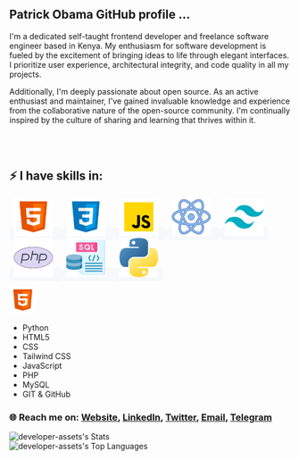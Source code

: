 <h2>Patrick Obama GitHub profile ...</h2>

I'm a dedicated self-taught frontend developer and freelance software engineer based in Kenya. My enthusiasm for software development is fueled by the excitement of bringing ideas to life through elegant interfaces. I prioritize user experience, architectural integrity, and code quality in all my projects.

Additionally, I'm deeply passionate about open source. As an active enthusiast and maintainer, I've gained invaluable knowledge and experience from the collaborative nature of the open-source community. I'm continually inspired by the culture of sharing and learning that thrives within it.

<br>
<br>

<h2>⚡ I have skills in:</h2>

<kbd style="background-color: #f6f8fa; color: white; border-radius: 6px; padding: 4px 8px;">
  <img src="https://raw.githubusercontent.com/developer-assets/public-hosting/main/readme/html-img.png" alt="HTML5" width="70" height="70">
</kbd>

<kbd style="background-color: #f6f8fa; color: white; border-radius: 6px; padding: 4px 8px;">
  <img src="https://raw.githubusercontent.com/developer-assets/public-hosting/main/readme/css-img.png" alt="CSS" width="70" height="70">
</kbd>

<kbd style="background-color: #f6f8fa; color: white; border-radius: 6px; padding: 4px 8px;">
  <img src="https://raw.githubusercontent.com/developer-assets/public-hosting/main/readme/javascript-img.png" alt="JavaScript" width="70" height="70">
</kbd>

<kbd style="background-color: #f6f8fa; color: white; border-radius: 6px; padding: 4px 8px;">
  <img src="https://raw.githubusercontent.com/developer-assets/public-hosting/main/readme/react-img.png" alt="React" width="70" height="70">
</kbd>

<kbd style="background-color: #f6f8fa; color: white; border-radius: 6px; padding: 4px 8px;">
  <img src="https://raw.githubusercontent.com/developer-assets/public-hosting/main/readme/tailwind-img.png" alt="Tailwind CSS" width="70" height="70">
</kbd>

<kbd style="background-color: #f6f8fa; color: white; border-radius: 6px; padding: 4px 8px;">
  <img src="https://raw.githubusercontent.com/developer-assets/public-hosting/main/readme/php-img.png" alt="PHP" width="70" height="70">
</kbd>

<kbd style="background-color: #f6f8fa; color: white; border-radius: 6px; padding: 4px 8px;">
  <img src="https://raw.githubusercontent.com/developer-assets/public-hosting/main/readme/sql-img.png" alt="SQL" width="70" height="70">
</kbd>

<kbd style="background-color: #f6f8fa; color: white; border-radius: 6px; padding: 4px 8px;">
  <img src="https://raw.githubusercontent.com/developer-assets/public-hosting/main/readme/python-img.png" alt="Python" width="70" height="70">
</kbd>



![HTML5](https://raw.githubusercontent.com/developer-assets/public-hosting/main/readme/html.png)
- Python
- HTML5
- CSS
- Tailwind CSS
- JavaScript
- PHP
- MySQL
- GIT & GitHub

### 🌐 Reach me on: [Website](https://patrick-portfolio-d16l.onrender.com/), [LinkedIn](https://www.linkedin.com/in/patrick-obama-8269152bb/), [Twitter](https://twitter.com/cybicl), [Email](mailto:999patrickobama@gmail.com), [Telegram](https://t.me/you_cant_park_there)

![developer-assets's Stats](https://github-readme-stats.vercel.app/api?username=developer-assets&theme=tokyonight&show_icons=true&hide_border=true&count_private=true)<br>
![developer-assets's Top Languages](https://github-readme-stats.vercel.app/api/top-langs/?username=developer-assets&theme=tokyonight&show_icons=true&hide_border=true&layout=compact)

